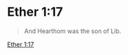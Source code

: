 # Ether 1:17

> And Hearthom was the son of Lib.

[Ether 1:17](https://www.churchofjesuschrist.org/study/scriptures/bofm/ether/1?lang=eng&id=p17#p17)


